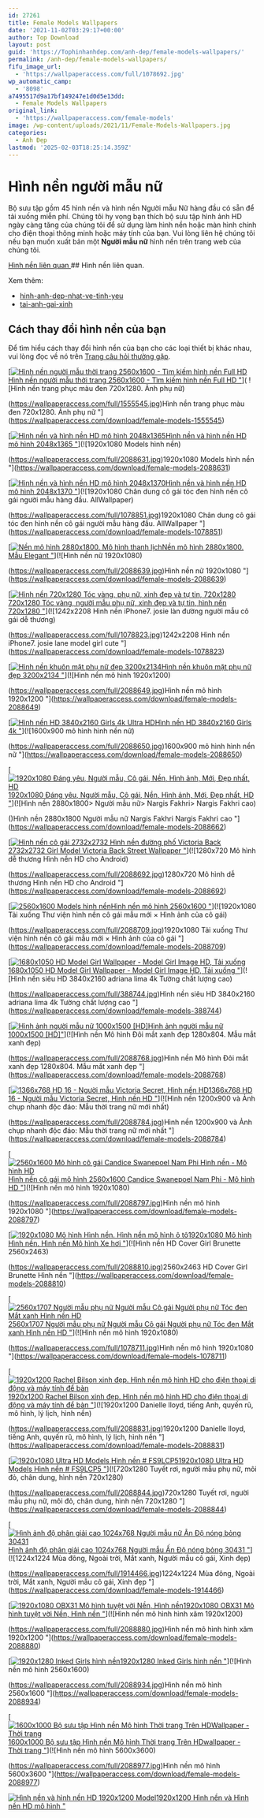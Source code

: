 ```yaml
---
id: 27261
title: Female Models Wallpapers
date: '2021-11-02T03:29:17+00:00'
author: Top Download
layout: post
guid: 'https://Tophinhanhdep.com/anh-dep/female-models-wallpapers/'
permalink: /anh-dep/female-models-wallpapers/
fifu_image_url:
  - 'https://wallpaperaccess.com/full/1078692.jpg'
wp_automatic_camp:
  - '8098'
a7495517d9a17bf149247e1d0d5e13dd:
  - Female Models Wallpapers
original_link:
  - 'https://wallpaperaccess.com/female-models'
image: /wp-content/uploads/2021/11/Female-Models-Wallpapers.jpg
categories:
  - Ảnh Đẹp
lastmod: '2025-02-03T18:25:14.359Z'
---
```

# Hình nền người mẫu nữ

Bộ sưu tập gồm 45 hình nền và hình nền Người mẫu Nữ hàng đầu có sẵn để tải xuống miễn phí. Chúng tôi hy vọng bạn thích bộ sưu tập hình ảnh HD ngày càng tăng của chúng tôi để sử dụng làm hình nền hoặc màn hình chính cho điện thoại thông minh hoặc máy tính của bạn. Vui lòng liên hệ chúng tôi nếu bạn muốn xuất bản một **Người mẫu nữ** hình nền trên trang web của chúng tôi.

[Hình nền liên quan ](#related) ## Hình nền liên quan.

   
 Xem thêm:

   
- [hinh-anh-dep-nhat-ve-tinh-yeu](https://tophinhanhdep.com/anh-tinh-yeu/hinh-anh-dep-nhat-ve-tinh-yeu/)
- [tai-anh-gai-xinh](https://tophinhanhdep.com/gai-xinh/tai-anh-gai-xinh/)

## Cách thay đổi hình nền của bạn

Để tìm hiểu cách thay đổi hình nền của bạn cho các loại thiết bị khác nhau, vui lòng đọc về nó trên [Trang câu hỏi thường gặp](https://tophinhanhdep.com/faq/).

  
[[![Hình nền người mẫu thời trang 2560x1600 - Tìm kiếm hình nền Full HD](https://wallpaperaccess.com/full/1078692.jpg)Hình nền người mẫu thời trang 2560x1600 - Tìm kiếm hình nền Full HD "](https://wallpaperaccess.com/download/female-models-1078692)]( ![Hình nền trang phục màu đen 720x1280.  Ảnh phụ nữ)

(https://wallpaperaccess.com/full/1555545.jpg)Hình nền trang phục màu đen 720x1280. Ảnh phụ nữ "](https://wallpaperaccess.com/download/female-models-1555545)

[[![Hình nền và hình nền HD mô hình 2048x1365](https://wallpaperaccess.com/full/1078693.jpg)Hình nền và hình nền HD mô hình 2048x1365 "](https://wallpaperaccess.com/download/female-models-1078693)](![1920x1080 Models hình nền)

(https://wallpaperaccess.com/full/2088631.jpg)1920x1080 Models hình nền "](https://wallpaperaccess.com/download/female-models-2088631)

[[![Hình nền và hình nền HD mô hình 2048x1370](https://wallpaperaccess.com/full/1078694.jpg)Hình nền và hình nền HD mô hình 2048x1370 "](https://wallpaperaccess.com/download/female-models-1078694)](![1920x1080 Chân dung cô gái tóc đen hình nền cô gái người mẫu hàng đầu.  AllWallpaper)

(https://wallpaperaccess.com/full/1078851.jpg)1920x1080 Chân dung cô gái tóc đen hình nền cô gái người mẫu hàng đầu. AllWallpaper "](https://wallpaperaccess.com/download/female-models-1078851)

[[![Nền mô hình 2880x1800.  Mô hình thanh lịch](https://wallpaperaccess.com/full/2088635.jpg)Nền mô hình 2880x1800. Mẫu Elegant "](https://wallpaperaccess.com/download/female-models-2088635)](![Hình nền nữ 1920x1080)

(https://wallpaperaccess.com/full/2088639.jpg)Hình nền nữ 1920x1080 "](https://wallpaperaccess.com/download/female-models-2088639)

[[![Hình nền 720x1280 Tóc vàng, phụ nữ, xinh đẹp và tự tin, 720x1280](https://wallpaperaccess.com/full/2088641.jpg)720x1280 Tóc vàng, người mẫu phụ nữ, xinh đẹp và tự tin, hình nền 720x1280 "](https://wallpaperaccess.com/download/female-models-2088641)](![1242x2208 Hình nền iPhone7.  josie làn đường người mẫu cô gái dễ thương)

(https://wallpaperaccess.com/full/1078823.jpg)1242x2208 Hình nền iPhone7. josie lane model girl cute "](https://wallpaperaccess.com/download/female-models-1078823)

[[![Hình nền khuôn mặt phụ nữ đẹp 3200x2134](https://wallpaperaccess.com/full/2088644.jpg)Hình nền khuôn mặt phụ nữ đẹp 3200x2134 "](https://wallpaperaccess.com/download/female-models-2088644)](![Hình nền mô hình 1920x1200)

(https://wallpaperaccess.com/full/2088649.jpg)Hình nền mô hình 1920x1200 "](https://wallpaperaccess.com/download/female-models-2088649)

[[![Hình nền HD 3840x2160 Girls 4k Ultra HD](https://wallpaperaccess.com/full/388706.jpg)Hình nền HD 3840x2160 Girls 4k "](https://wallpaperaccess.com/download/female-models-388706)](![1600x900 mô hình hình nền nữ)

(https://wallpaperaccess.com/full/2088650.jpg)1600x900 mô hình hình nền nữ "](https://wallpaperaccess.com/download/female-models-2088650)

[[![1920x1080 Đáng yêu, Người mẫu, Cô gái, Nền, Hình ảnh, Mới, Đẹp nhất, HD](https://wallpaperaccess.com/full/2088655.jpg)1920x1080 Đáng yêu, Người mẫu, Cô gái, Nền, Hình ảnh, Mới, Đẹp nhất, HD "](https://wallpaperaccess.com/download/female-models-2088655)](![Hình nền 2880x1800> Người mẫu nữ> Nargis Fakhri> Nargis Fakhri cao)

()Hình nền 2880x1800 Người mẫu nữ Nargis Fakhri Nargis Fakhri cao "](https://wallpaperaccess.com/download/female-models-2088662)

[[![Hình nền cô gái 2732x2732 Hình nền đường phố Victoria Back](https://wallpaperaccess.com/full/2088683.jpg)2732x2732 Girl Model Victoria Back Street Wallpaper "](https://wallpaperaccess.com/download/female-models-2088683)](![1280x720 Mô hình dễ thương Hình nền HD cho Android)

(https://wallpaperaccess.com/full/2088692.jpg)1280x720 Mô hình dễ thương Hình nền HD cho Android "](https://wallpaperaccess.com/download/female-models-2088692)

[[![2560x1600 Models hình nền](https://wallpaperaccess.com/full/2088703.jpg)Hình nền mô hình 2560x1600 "](https://wallpaperaccess.com/download/female-models-2088703)](![1920x1080 Tải xuống Thư viện hình nền cô gái mẫu mới × Hình ảnh của cô gái)

(https://wallpaperaccess.com/full/2088709.jpg)1920x1080 Tải xuống Thư viện hình nền cô gái mẫu mới × Hình ảnh của cô gái "](https://wallpaperaccess.com/download/female-models-2088709)

[[![1680x1050 HD Model Girl Wallpaper - Model Girl Image HD, Tải xuống](https://wallpaperaccess.com/full/2088718.jpg)1680x1050 HD Model Girl Wallpaper - Model Girl Image HD, Tải xuống "](https://wallpaperaccess.com/download/female-models-2088718)](![Hình nền siêu HD 3840x2160 adriana lima 4k Tường chất lượng cao)

(https://wallpaperaccess.com/full/388744.jpg)Hình nền siêu HD 3840x2160 adriana lima 4k Tường chất lượng cao "](https://wallpaperaccess.com/download/female-models-388744)

[[![Hình ảnh người mẫu nữ 1000x1500 [HD]](https://wallpaperaccess.com/full/2088751.jpg)Hình ảnh người mẫu nữ 1000x1500 \[HD\]"](https://wallpaperaccess.com/download/female-models-2088751)](![Hình nền Mô hình Đôi mắt xanh đẹp 1280x804.  Mẫu mắt xanh đẹp)

(https://wallpaperaccess.com/full/2088768.jpg)Hình nền Mô hình Đôi mắt xanh đẹp 1280x804. Mẫu mắt xanh đẹp "](https://wallpaperaccess.com/download/female-models-2088768)

[[![1366x768 HD 16 - Người mẫu Victoria Secret, Hình nền HD](https://wallpaperaccess.com/full/2088781.jpg)1366x768 HD 16 - Người mẫu Victoria Secret, Hình nền HD "](https://wallpaperaccess.com/download/female-models-2088781)](![Hình nền 1200x900 và Ảnh chụp nhanh độc đáo: Mẫu thời trang nữ mới nhất)

(https://wallpaperaccess.com/full/2088784.jpg)Hình nền 1200x900 và Ảnh chụp nhanh độc đáo: Mẫu thời trang nữ mới nhất "](https://wallpaperaccess.com/download/female-models-2088784)

[[![2560x1600 Mô hình cô gái Candice Swanepoel Nam Phi Hình nền - Mô hình HD](https://wallpaperaccess.com/full/2088785.jpg)Hình nền cô gái mô hình 2560x1600 Candice Swanepoel Nam Phi - Mô hình HD "](https://wallpaperaccess.com/download/female-models-2088785)](![Hình nền mô hình 1920x1080)

(https://wallpaperaccess.com/full/2088797.jpg)Hình nền mô hình 1920x1080 "](https://wallpaperaccess.com/download/female-models-2088797)

[[![1920x1080 Mô hình Hình nền.  Hình nền mô hình ô tô](https://wallpaperaccess.com/full/2088798.jpg)1920x1080 Mô hình Hình nền. Hình nền Mô hình Xe hơi "](https://wallpaperaccess.com/download/female-models-2088798)](![Hình nền HD Cover Girl Brunette 2560x2463)

(https://wallpaperaccess.com/full/2088810.jpg)2560x2463 HD Cover Girl Brunette Hình nền "](https://wallpaperaccess.com/download/female-models-2088810)

[[![2560x1707 Người mẫu phụ nữ Người mẫu Cô gái Người phụ nữ Tóc đen Mắt xanh Hình nền HD](https://wallpaperaccess.com/full/2088822.jpg)2560x1707 Người mẫu phụ nữ Người mẫu Cô gái Người phụ nữ Tóc đen Mắt xanh Hình nền HD "](https://wallpaperaccess.com/download/female-models-2088822)](![Hình nền mô hình 1920x1080)

(https://wallpaperaccess.com/full/1078711.jpg)Hình nền mô hình 1920x1080 "](https://wallpaperaccess.com/download/female-models-1078711)

[[![1920x1200 Rachel Bilson xinh đẹp.  Hình nền mô hình HD cho điện thoại di động và máy tính để bàn](https://wallpaperaccess.com/full/2088828.jpg)1920x1200 Rachel Bilson xinh đẹp. Hình nền mô hình HD cho điện thoại di động và máy tính để bàn "](https://wallpaperaccess.com/download/female-models-2088828)](![1920x1200 Danielle lloyd, tiếng Anh, quyến rũ, mô hình, lý lịch, hình nền)

(https://wallpaperaccess.com/full/2088831.jpg)1920x1200 Danielle lloyd, tiếng Anh, quyến rũ, mô hình, lý lịch, hình nền "](https://wallpaperaccess.com/download/female-models-2088831)

[[![1920x1080 Ultra HD Models Hình nền # FS9LCP5](https://wallpaperaccess.com/full/2088836.jpg)1920x1080 Ultra HD Models Hình nền # FS9LCP5 "](https://wallpaperaccess.com/download/female-models-2088836)](![720x1280 Tuyết rơi, người mẫu phụ nữ, môi đỏ, chân dung, hình nền 720x1280)

(https://wallpaperaccess.com/full/2088844.jpg)720x1280 Tuyết rơi, người mẫu phụ nữ, môi đỏ, chân dung, hình nền 720x1280 "](https://wallpaperaccess.com/download/female-models-2088844)

[[![Hình ảnh độ phân giải cao 1024x768 Người mẫu nữ Ấn Độ nóng bỏng 30431](https://wallpaperaccess.com/full/2088847.jpg)Hình ảnh độ phân giải cao 1024x768 Người mẫu Ấn Độ nóng bỏng 30431 "](https://wallpaperaccess.com/download/female-models-2088847)](![1224x1224 Mùa đông, Ngoài trời, Mắt xanh, Người mẫu cô gái, Xinh đẹp)

(https://wallpaperaccess.com/full/1914466.jpg)1224x1224 Mùa đông, Ngoài trời, Mắt xanh, Người mẫu cô gái, Xinh đẹp "](https://wallpaperaccess.com/download/female-models-1914466)

[[![1920x1080 OBX31 Mô hình tuyệt vời Nền, Hình nền](https://wallpaperaccess.com/full/2088872.jpg)1920x1080 OBX31 Mô hình tuyệt vời Nền, Hình nền "](https://wallpaperaccess.com/download/female-models-2088872)](![Hình nền mô hình hình xăm 1920x1200)

(https://wallpaperaccess.com/full/2088880.jpg)Hình nền mô hình hình xăm 1920x1200 "](https://wallpaperaccess.com/download/female-models-2088880)

[[![1920x1280 Inked Girls hình nền](https://wallpaperaccess.com/full/2088920.jpg)1920x1280 Inked Girls hình nền "](https://wallpaperaccess.com/download/female-models-2088920)](![Hình nền mô hình 2560x1600)

(https://wallpaperaccess.com/full/2088934.jpg)Hình nền mô hình 2560x1600 "](https://wallpaperaccess.com/download/female-models-2088934)

[[![1600x1000 Bộ sưu tập Hình nền Mô hình Thời trang Trên HDWallpaper - Thời trang](https://wallpaperaccess.com/full/2088972.jpg)1600x1000 Bộ sưu tập Hình nền Mô hình Thời trang Trên HDwallpaper - Thời trang "](https://wallpaperaccess.com/download/female-models-2088972)](![Hình nền mô hình 5600x3600)

(https://wallpaperaccess.com/full/2088977.jpg)Hình nền mô hình 5600x3600 "](https://wallpaperaccess.com/download/female-models-2088977)

[![Hình nền và hình nền HD 1920x1200 Model](https://wallpaperaccess.com/full/2088981.jpg)1920x1200 Hình nền và Hình nền HD mô hình "](https://wallpaperaccess.com/download/female-models-2088981)
